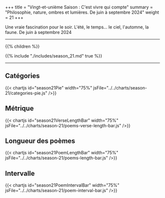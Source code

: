 +++
title = "Vingt-et-unième Saison : C'est vivre qui compte"
summary = "Philosophie, nature, ombres et lumières. De juin à septembre 2024"
weight = 21
+++

Une vraie fascination pour le soir. L'été, le temps... le ciel, l'automne, la faune. De juin à septembre 2024

---
{{% children  %}}

{{% include "./includes/season_21.md" true %}}

---
## Catégories
{{< chartjs id="season21Pie" width="75%" jsFile="../../charts/season-21/categories-pie.js" />}}
## Métrique
{{< chartjs id="season21VerseLengthBar" width="75%" jsFile="../../charts/season-21/poems-verse-length-bar.js" />}}
## Longueur des poèmes
{{< chartjs id="season21PoemLengthBar" width="75%" jsFile="../../charts/season-21/poems-length-bar.js" />}}
## Intervalle
{{< chartjs id="season21PoemIntervalBar" width="75%" jsFile="../../charts/season-21/poem-interval-bar.js" />}}
